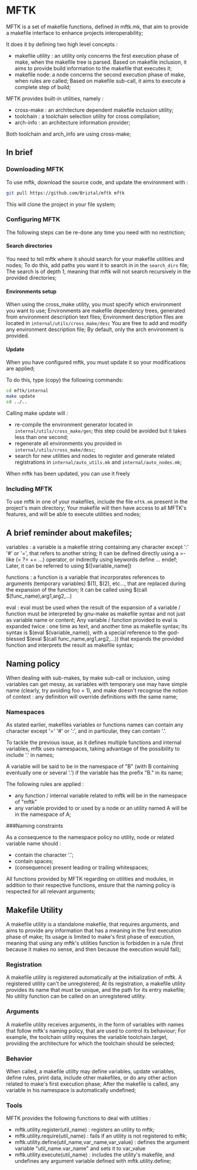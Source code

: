 # MFTK

MFTK is a set of makefile functions, defined in mftk.mk, that aim to provide 
a makefile interface to enhance projects interoperability;

It does it by defining two high level concepts :
- makefile utility : an utility only concerns the first execution phase of make, 
when the makefile tree is parsed. 
Based on makefile inclusion, it aims to provide build information to the 
makefile that executes it;
- makefile node: a node concerns the second execution phase of make, when 
rules are called; 
Based on makefile sub-call, it aims to execute a complete step of build;

MFTK provides built-in utilities, namely :
- cross-make : an architecture dependent makefile inclusion utility; 
- toolchain : a toolchain selection utility for cross compilation;
- arch-info : an architecture information provider;

Both toolchain and arch_info are using cross-make;


## In brief

### Downloading MFTK

To use mftk, download the source code, and update the environment with :

```bash
git pull https://github.com/Briztal/mftk mftk
```

This will clone the project in your file system;

### Configuring MFTK

The following steps can be re-done any time you need with no restriction;

#### Search directories

You need to tell mftk where it should search for your makefile utilities and 
nodes;
To do this, add paths you want it to search in in the `search_dirs` file;
The search is of depth 1, meaning that mftk will not search recursively in the 
provided directories;

#### Environments setup

When using the cross_make utility, you must specify which environment you 
want to use; 
Environments are makefile dependency trees, generated from environment 
description text files;
Environment description files are located in `internal/utils/cross_make/desc`
You are free to add and modify any environment description file; By default, 
only the arch environment is provided.

#### Update

When you have configured mftk, you must update it so your modifications are 
applied;

To do this, type (copy) the following commands:

```bash
cd mftk/internal
make update
cd ../..
```

Calling make update will :
- re-compile the environment generator located in 
`internal/utils/cross_make/gen`;
this step could be avoided but it takes less than one second;
- regenerate all environments you provided in `internal/utils/cross_make/desc`;
- search for new utilities and nodes to register and generate related 
registrations in `internal/auto_utils.mk` and `internal/auto_nodes.mk`;

When mftk has been updated, you can use it freely


### Including MFTK

To use mftk in one of your makefiles, include the file `mftk.mk` present in 
the project's main directory; 
Your makefile will then have access to all MFTK's features, and will be able 
to execute utilities and nodes;


## A brief reminder about makefiles;

variables : a variable is a makefile string containing any character except 
':' '#' or '=', that refers to another string; 
It can be defined directly using a =-like (= ?= += ...) operator, or indirectly
using keywords define ... endef;
Later, it can be referred to using $([variable_name])

functions : a function is a variable that incorporates references to arguments 
(temporary variables) $(1), $(2), etc..., that are replaced during the expansion
of the function;
It can be called using $(call $(func_name),arg1,arg2,...)

eval : eval must be used when the result of the expansion of a variable / 
function must be interpreted by gnu-make as makefile syntax and not just 
as variable name or content; 
Any variable / function provided to eval is expanded twice : one time as text, 
and another time as makefile syntax;
Its syntax is $(eval $(variable_name)), with a special reference to the 
god-blessed $(eval $(call func_name,arg1,arg2,...)) that expands the provided 
function and interprets the result as makefile syntax;


## Naming policy


When dealing with sub-makes, by make sub-call or inclusion, using variables 
can get messy, as variables with temporary use may have simple name (clearly, 
try avoiding foo = 1), and make doesn't recognise the notion of context : any 
definition will override definitions with the same name;

### Namespaces

As stated earlier, makefiles variables or functions names can contain any 
character except '=' '#' or ':', and in particular, they can contain '.'.

To tackle the previous issue, as it defines multiple functions and internal 
variables, mftk uses namespaces, taking advantage of the possibility to include 
'.' in names;

A variable will be said to be in the namespace of "B" (with B containing 
eventually one or several '.') if the variable has the prefix "B." in its name; 

The following rules are applied :
- any function / internal variable related to mftk will be in the namespace of
"mftk"
- any variable provided to or used by a node or an utility named A will be in 
the namespace of A;

###Naming constraints

As a consequence to the namespace policy no utility, node or related variable 
name should :
- contain the character '.';
- contain spaces;
- (consequence) present leading or trailing whitespaces;

All functions provided by MFTK regarding on utilities and modules, in addition 
to their respective functions, ensure that the naming policy is respected for 
all relevant arguments;


## Makefile Utility

A makefile utility is a standalone makefile, that requires arguments, and aims 
to provide any information that has a meaning in the first execution phase of 
make;
Its usage is limited to make's first phase of execution, meaning that 
using any mftk's utilities function is forbidden in a rule (first because it
makes no sense, and then because the execution would fail);

### Registration

A makefile utility is registered automatically at the initialization of mftk. 
A registered utility can't be unregistered;
At its registration, a makefile utility provides its name that must be unique, 
and the path for its entry makefile;
No utility function can be called on an unregistered utility.

### Arguments

A makefile utility receives arguments, in the form of variables with names 
that follow mftk's naming policy, that are used to control its behaviour;
For example, the toolchain utility requires the variable toolchain.target, 
providing the architecture for which the toolchain should be selected;

### Behavior

When called, a makefile utility may define variables, update variables, 
define rules, print data, include other makefiles, or do any other action 
related to make's first execution phase;
After the makefile is called, any variable in his namespace is automatically 
undefined;

### Tools

MFTK provides the following functions to deal with utilities :
- mftk.utility.register(util_name) : registers an utility to mftk;
- mftk.utility.require(util_name) : fails if an utility is not registered to 
mftk;
- mftk.utility.define(util_name,var_name,var_value) : defines the argument 
variable "util_name.var_name" and sets it to var_value
- mftk.utility.execute(util_name) : includes the utility's makefile, and 
undefines any argument variable defined with mftk.utility.define;

